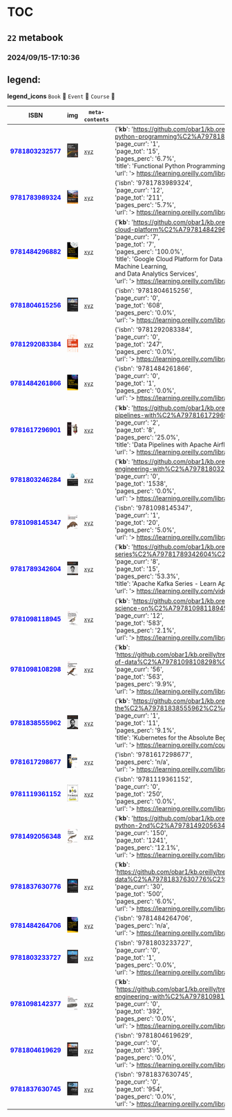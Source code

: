 
# TOC
## `22` metabook
### 2024/09/15-17:10:36

## legend:

**legend_icons**
`Book` :book:
`Event` :floppy_disk:
`Course` :whale:

|  ISBN 	|   img	|  `meta-contents`  	|  `json-contents` 	| `status` | `icons`
|---	|---	|---	|---		|---	|---	|
|<span style="color:blue">**9781803232577**</span>|![`img`](./9781803232577/9781803232577.png)|[`xyz`](./9781803232577/)|{'**kb**': 'https://github.com/obar1/kb.oreilly/blob/main/https%C2%A7%C2%A7%C2%A7www.oreilly.com%C2%A7library%C2%A7view%C2%A7functional-python-programming%C2%A79781803232577%C2%A7/readme.md',<br/> 'isbn': '9781803232577',<br/> 'page_curr': '1',<br/> 'page_tot': '15',<br/> 'pages_perc': '6.7%',<br/> 'title': 'Functional Python Programming - Third Edition',<br/> 'url': '> https://learning.oreilly.com/library/view/functional-python-programming/9781803232577 <'}|<span style="color:yellow">**WIP**</span>|:book:|
|<span style="color:blue">**9781783989324**</span>|![`img`](./9781783989324/9781783989324.png)|[`xyz`](./9781783989324/)|{'isbn': '9781783989324',<br/> 'page_curr': '12',<br/> 'page_tot': '211',<br/> 'pages_perc': '5.7%',<br/> 'url': '> https://learning.oreilly.com/library/view/mastering-python-design/9781783989324/ <'}|<span style="color:yellow">**WIP**</span>|:book:|
|<span style="color:blue">**9781484296882**</span>|![`img`](./9781484296882/9781484296882.png)|[`xyz`](./9781484296882/)|{'**kb**': 'https://github.com/obar1/kb.oreilly/blob/main/https%C2%A7%C2%A7%C2%A7learning.oreilly.com%C2%A7library%C2%A7view%C2%A7google-cloud-platform%C2%A79781484296882',<br/> 'isbn': '9781484296882',<br/> 'page_curr': '7',<br/> 'page_tot': '7',<br/> 'pages_perc': '100.0%',<br/> 'title': 'Google Cloud Platform for Data Science: A Crash Course on Big Data,<br/> Machine Learning,<br/> and Data Analytics Services',<br/> 'url': '> https://learning.oreilly.com/library/view/google-cloud-platform/9781484296882/ <'}|<span style="color:green">**DONE**</span>|:book:|
|<span style="color:blue">**9781804615256**</span>|![`img`](./9781804615256/9781804615256.png)|[`xyz`](./9781804615256/)|{'isbn': '9781804615256',<br/> 'page_curr': '0',<br/> 'page_tot': '608',<br/> 'pages_perc': '0.0%',<br/> 'url': '> https://learning.oreilly.com/library/view/building-etl-pipelines/9781804615256/ <'}|<span style="color:yellow">**WIP**</span>|:book:|
|<span style="color:blue">**9781292083384**</span>|![`img`](./9781292083384/9781292083384.png)|[`xyz`](./9781292083384/)|{'isbn': '9781292083384',<br/> 'page_curr': '0',<br/> 'page_tot': '247',<br/> 'pages_perc': '0.0%',<br/> 'url': '> https://learning.oreilly.com/library/view/increase-your-self/9781292083384/ <'}|<span style="color:yellow">**WIP**</span>|:book:|
|<span style="color:blue">**9781484261866**</span>|![`img`](./9781484261866/9781484261866.png)|[`xyz`](./9781484261866/)|{'isbn': '9781484261866',<br/> 'page_curr': '0',<br/> 'page_tot': '1',<br/> 'pages_perc': '0.0%',<br/> 'url': '> https://learning.oreilly.com/library/view/bigquery-for-data/9781484261866/ <'}|<span style="color:yellow">**WIP**</span>|:book:|
|<span style="color:blue">**9781617296901**</span>|![`img`](./9781617296901/9781617296901.png)|[`xyz`](./9781617296901/)|{'**kb**': 'https://github.com/obar1/kb.oreilly/tree/main/https%C2%A7%C2%A7%C2%A7learning.oreilly.com%C2%A7library%C2%A7view%C2%A7data-pipelines-with%C2%A79781617296901%C2%A7',<br/> 'isbn': '9781617296901',<br/> 'page_curr': '2',<br/> 'page_tot': '8',<br/> 'pages_perc': '25.0%',<br/> 'title': 'Data Pipelines with Apache Airflow',<br/> 'url': '> https://learning.oreilly.com/library/view/data-pipelines-with/9781617296901/ <'}|<span style="color:yellow">**WIP**</span>|:book:|
|<span style="color:blue">**9781803246284**</span>|![`img`](./9781803246284/9781803246284.png)|[`xyz`](./9781803246284/)|{'**kb**': 'https://github.com/obar1/kb.oreilly/tree/main/https%C2%A7%C2%A7%C2%A7learning.oreilly.com%C2%A7library%C2%A7view%C2%A7data-engineering-with%C2%A79781803246284%C2%A7',<br/> 'isbn': '9781803246284',<br/> 'page_curr': '0',<br/> 'page_tot': '1538',<br/> 'pages_perc': '0.0%',<br/> 'url': '> https://learning.oreilly.com/library/view/-/9781803246284/ <'}|<span style="color:yellow">**WIP**</span>|:book:|
|<span style="color:blue">**9781098145347**</span>|![`img`](./9781098145347/9781098145347.png)|[`xyz`](./9781098145347/)|{'isbn': '9781098145347',<br/> 'page_curr': '1',<br/> 'page_tot': '20',<br/> 'pages_perc': '5.0%',<br/> 'url': '> https://learning.oreilly.com/library/view/web-scraping-with/9781098145347/ <'}|<span style="color:yellow">**WIP**</span>|:book:|
|<span style="color:blue">**9781789342604**</span>|![`img`](./9781789342604/9781789342604.png)|[`xyz`](./9781789342604/)|{'**kb**': 'https://github.com/obar1/kb.oreilly/tree/main/https%C2%A7%C2%A7%C2%A7learning.oreilly.com%C2%A7videos%C2%A7apache-kafka-series%C2%A79781789342604%C2%A7',<br/> 'isbn': '9781789342604',<br/> 'page_curr': '8',<br/> 'page_tot': '15',<br/> 'pages_perc': '53.3%',<br/> 'title': 'Apache Kafka Series - Learn Apache Kafka for Beginners v3',<br/> 'url': '> https://learning.oreilly.com/videos/apache-kafka-series/9781789342604 <'}|<span style="color:yellow">**WIP**</span>|:book:|
|<span style="color:blue">**9781098118945**</span>|![`img`](./9781098118945/9781098118945.png)|[`xyz`](./9781098118945/)|{'**kb**': 'https://github.com/obar1/kb.oreilly/tree/main/https%C2%A7%C2%A7%C2%A7learning.oreilly.com%C2%A7library%C2%A7view%C2%A7data-science-on%C2%A79781098118945%C2%A7',<br/> 'isbn': '9781098118945',<br/> 'page_curr': '12',<br/> 'page_tot': '583',<br/> 'pages_perc': '2.1%',<br/> 'url': '> https://learning.oreilly.com/library/view/data-science-on/9781098118945/ <'}|<span style="color:yellow">**WIP**</span>|:book:|
|<span style="color:blue">**9781098108298**</span>|![`img`](./9781098108298/9781098108298.png)|[`xyz`](./9781098108298/)|{'**kb**': 'https://github.com/obar1/kb.oreilly/tree/main/https%C2%A7%C2%A7%C2%A7learning.oreilly.com%C2%A7library%C2%A7view%C2%A7fundamentals-of-data%C2%A79781098108298%C2%A7',<br/> 'isbn': '9781098108298',<br/> 'page_curr': '56',<br/> 'page_tot': '563',<br/> 'pages_perc': '9.9%',<br/> 'url': '> https://learning.oreilly.com/library/view/fundamentals-of-data/9781098108298/ <'}|<span style="color:yellow">**WIP**</span>|:book:|
|<span style="color:blue">**9781838555962**</span>|![`img`](./9781838555962/9781838555962.png)|[`xyz`](./9781838555962/)|{'**kb**': 'https://github.com/obar1/kb.oreilly/blob/main/https%C2%A7%C2%A7%C2%A7learning.oreilly.com%C2%A7course%C2%A7kubernetes-for-the%C2%A79781838555962%C2%A7',<br/> 'isbn': '9781838555962',<br/> 'page_curr': '1',<br/> 'page_tot': '11',<br/> 'pages_perc': '9.1%',<br/> 'title': 'Kubernetes for the Absolute Beginners - Hands-On',<br/> 'url': '> https://learning.oreilly.com/course/kubernetes-for-the/9781838555962/ <'}|<span style="color:yellow">**WIP**</span>|:book:|
|<span style="color:blue">**9781617298677**</span>|![`img`](./9781617298677/9781617298677.png)|[`xyz`](./9781617298677/)|{'isbn': '9781617298677',<br/> 'pages_perc': 'n/a',<br/> 'url': '> https://learning.oreilly.com/library/view/the-programmers-brain/9781617298677 <'}|<span style="color:yellow">**WIP**</span>|:book:|
|<span style="color:blue">**9781119361152**</span>|![`img`](./9781119361152/9781119361152.png)|[`xyz`](./9781119361152/)|{'isbn': '9781119361152',<br/> 'page_curr': '0',<br/> 'page_tot': '250',<br/> 'pages_perc': '0.0%',<br/> 'url': '> https://learning.oreilly.com/library/view/do-big-things/9781119361152/ <'}|<span style="color:yellow">**WIP**</span>|:book:|
|<span style="color:blue">**9781492056348**</span>|![`img`](./9781492056348/9781492056348.png)|[`xyz`](./9781492056348/)|{'**kb**': 'https://github.com/obar1/kb.oreilly/tree/main/https%C2%A7%C2%A7%C2%A7learning.oreilly.com%C2%A7library%C2%A7view%C2%A7fluent-python-2nd%C2%A79781492056348%C2%A7',<br/> 'isbn': '9781492056348',<br/> 'page_curr': '150',<br/> 'page_tot': '1241',<br/> 'pages_perc': '12.1%',<br/> 'url': '> https://learning.oreilly.com/library/view/fluent-python-2nd/9781492056348/ <'}|<span style="color:yellow">**WIP**</span>|:book:|
|<span style="color:blue">**9781837630776**</span>|![`img`](./9781837630776/9781837630776.png)|[`xyz`](./9781837630776/)|{'**kb**': 'https://github.com/obar1/kb.oreilly/tree/main/https%C2%A7%C2%A7%C2%A7learning.oreilly.com%C2%A7library%C2%A7view%C2%A7cracking-the-data%C2%A79781837630776%C2%A7',<br/> 'isbn': '9781837630776',<br/> 'page_curr': '30',<br/> 'page_tot': '500',<br/> 'pages_perc': '6.0%',<br/> 'url': '> https://learning.oreilly.com/library/view/-/9781837630776/ <'}|<span style="color:yellow">**WIP**</span>|:book:|
|<span style="color:blue">**9781484264706**</span>|![`img`](./9781484264706/9781484264706.png)|[`xyz`](./9781484264706/)|{'isbn': '9781484264706',<br/> 'pages_perc': 'n/a',<br/> 'url': '> https://learning.oreilly.com/library/view/getting-started-with/9781484264706 <'}|<span style="color:yellow">**WIP**</span>|:book:|
|<span style="color:blue">**9781803233727**</span>|![`img`](./9781803233727/9781803233727.png)|[`xyz`](./9781803233727/)|{'isbn': '9781803233727',<br/> 'page_curr': '0',<br/> 'page_tot': '1',<br/> 'pages_perc': '0.0%',<br/> 'url': '> https://learning.oreilly.com/library/view/journey-to-become/9781803233727/ <'}|<span style="color:yellow">**WIP**</span>|:book:|
|<span style="color:blue">**9781098142377**</span>|![`img`](./9781098142377/9781098142377.png)|[`xyz`](./9781098142377/)|{'**kb**': 'https://github.com/obar1/kb.oreilly/tree/main/https%C2%A7%C2%A7%C2%A7learning.oreilly.com%C2%A7library%C2%A7view%C2%A7analytics-engineering-with%C2%A79781098142377%C2%A7',<br/> 'isbn': '9781098142377',<br/> 'page_curr': '0',<br/> 'page_tot': '392',<br/> 'pages_perc': '0.0%',<br/> 'url': '> https://learning.oreilly.com/library/view/analytics-engineering-with/9781098142377 <'}|<span style="color:yellow">**WIP**</span>|:book:|
|<span style="color:blue">**9781804619629**</span>|![`img`](./9781804619629/9781804619629.png)|[`xyz`](./9781804619629/)|{'isbn': '9781804619629',<br/> 'page_curr': '0',<br/> 'page_tot': '395',<br/> 'pages_perc': '0.0%',<br/> 'url': '> https://learning.oreilly.com/library/view/terraform-for-google/9781804619629/ <'}|<span style="color:yellow">**WIP**</span>|:book:|
|<span style="color:blue">**9781837630745**</span>|![`img`](./9781837630745/9781837630745.png)|[`xyz`](./9781837630745/)|{'isbn': '9781837630745',<br/> 'page_curr': '0',<br/> 'page_tot': '954',<br/> 'pages_perc': '0.0%',<br/> 'url': '> https://learning.oreilly.com/library/view/-/9781837630745/ <'}|<span style="color:yellow">**WIP**</span>|:book:|
        